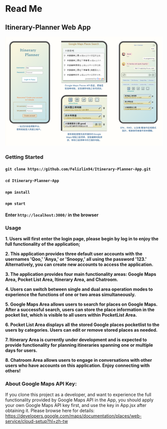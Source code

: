 # Read Me


## Itinerary-Planner Web App
![image](https://github.com/Felizlin94/Itinerary-Planner-App/blob/main/Project%20screenshot.png)

### Getting Started

#### `git clone https://github.com/Felizlin94/Itinerary-Planner-App.git`

#### `cd Itinerary-Planner-App`

#### `npm install`

#### `npm start`

#### Enter `http://localhost:3000/` in the browser

### Usage
**1. Users will first enter the login page, please begin by log in to enjoy the full functionality of the application;**

**2. This application provides three default user accounts with the usernames 'Qoo,' 'Anya,' or 'Snoopy,' all using the password '123.' Alternatively, you can create new accounts to access the application.**

**3. The application provides four main functionality areas: Google Maps Area, Pocket List Area, Itinerary Area, and Chatroom.**

**4. Users can switch between single and dual area operation modes to experience the functions of one or two areas simultaneously.**

**5. Google Maps Area allows users to search for places on Google Maps. After a successful search, users can store the place information in the pocket list, which is visible to all users within PocketList Area.**

**6. Pocket List Area displays all the stored Google places pocketlist to the users by categories. Users can edit or remove stored places as needed.**

**7. Itinerary Area is currently under development and is expected to provide functionality for planning itineraries spanning one or multiple days for users.**

**8. Chatroom Area allows users to engage in conversations with other users who have accounts on this application. Enjoy connecting with others!**


### About Google Maps API Key:
If you clone this project as a developer, and want to experience the full functionality provided by Google Maps API in the App, you should apply your own Google Maps API key first, and use the key in App.jsx after obtaining it.
Please browse here for details: 
https://developers.google.com/maps/documentation/places/web-service/cloud-setup?hl=zh-tw
